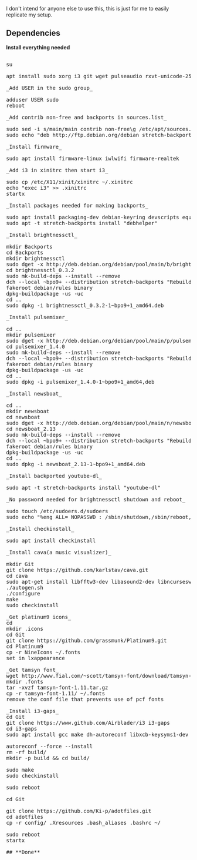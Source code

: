 
I don't intend for anyone else to use this, this is just for me to easily replicate my setup.

## Dependencies
**Install everything needed**

<pre>

su

apt install sudo xorg i3 git wget pulseaudio rxvt-unicode-256color tmux cmus feh suckless-tools firefox-esr thunar catfish python3-pip mpv vim-gtk3 idle3 mupdf abiword gimp lxappearance system-config-printer network-manager 

_Add USER in the sudo group_

adduser USER sudo  
reboot

_Add contrib non-free and backports in sources.list_

sudo sed -i s/main/main contrib non-free\g /etc/apt/sources.list  
sudo echo "deb http://ftp.debian.org/debian stretch-backports main" >> /etc/apt/sources.list

_Install firmware_

sudo apt install firmware-linux iwlwifi firmware-realtek

_Add i3 in xinitrc then start i3_

sudo cp /etc/X11/xinit/xinitrc ~/.xinitrc  
echo "exec i3" >> .xinitrc  
startx

_Install packages needed for making backports_

sudo apt install packaging-dev debian-keyring devscripts equivs  
sudo apt -t stretch-backports install "debhelper"

_Install brightnessctl_

mkdir Backports  
cd Backports  
mkdir brightnessctl  
sudo dget -x http://deb.debian.org/debian/pool/main/b/brightnessctl/brightnessctl_0.3.2-1.dsc  
cd brightnessctl_0.3.2  
sudo mk-build-deps --install --remove  
dch --local ~bpo9+ --distribution stretch-backports "Rebuild for stretch-backports."  
fakeroot debian/rules binary  
dpkg-buildpackage -us -uc  
cd ..  
sudo dpkg -i brightnessctl_0.3.2-1~bpo9+1_amd64.deb

_Install pulsemixer_

cd ..  
mkdir pulsemixer  
sudo dget -x http://deb.debian.org/debian/pool/main/p/pulsemixer/pulsemixer_1.4.0-1.dsc  
cd pulsemixer_1.4.0  
sudo mk-build-deps --install --remove  
dch --local ~bpo9+ --distribution stretch-backports "Rebuild for stretch-backports."  
fakeroot debian/rules binary  
dpkg-buildpackage -us -uc  
cd ..  
sudo dpkg -i pulsemixer_1.4.0-1~bpo9+1_amd64,deb  

_Install newsboat_

cd ..  
mkdir newsboat 
cd newsboat  
sudo dget -x http://deb.debian.org/debian/pool/main/n/newsboat/newsboat_2.13-1.dsc  
cd newsboat_2.13  
sudo mk-build-deps --install --remove  
dch --local ~bpo9+ --distribution stretch-backports "Rebuild for stretch-backports."  
fakeroot debian/rules binary  
dpkg-buildpackage -us -uc  
cd ..  
sudo dpkg -i newsboat_2.13-1~bpo9+1_amd64.deb  

_Install backported youtube-dl_

sudo apt -t stretch-backports install "youtube-dl"

_No password needed for brightnessctl shutdown and reboot_

sudo touch /etc/sudoers.d/sudoers  
sudo echo "%eng ALL= NOPASSWD : /sbin/shutdown,/sbin/reboot,/usr/bin/brightnessctl" /etc/sudoers.d/sudoers  

_Install checkinstall_

sudo apt install checkinstall

_Install cava(a music visualizer)_

mkdir Git  
git clone https://github.com/karlstav/cava.git  
cd cava  
sudo apt-get install libfftw3-dev libasound2-dev libncursesw5-dev libpulse-dev libtool  
./autogen.sh  
./configure  
make  
sudo checkinstall  

_Get platinum9 icons_
cd  
mkdir .icons  
cd Git  
git clone https://github.com/grassmunk/Platinum9.git  
cd Platinum9  
cp -r NineIcons ~/.fonts  
set in lxappearance  

_Get tamsyn font_
wget http://www.fial.com/~scott/tamsyn-font/download/tamsyn-font-1.11.tar.gz  
mkdir .fonts  
tar -xvzf tamsyn-font-1.11.tar.gz  
cp -r tamsyn-font-1.11/ ~/.fonts  
remove the conf file that prevents use of pcf fonts  

_Install i3-gaps_
cd Git  
git clone https://www.github.com/Airblader/i3 i3-gaps  
cd i3-gaps  
sudo apt install gcc make dh-autoreconf libxcb-keysyms1-dev libpango1.0-dev libxcb-util0-dev xcb libxcb1-dev libxcb-icccm4-dev libyajl-dev libev-dev libxcb-xkb-dev libxcb-cursor-dev libxkbcommon-dev libxcb-xinerama0-dev libxkbcommon-x11-dev libstartup-notification0-dev libxcb-randr0-dev libxcb-xrm0 libxcb-xrm-dev libxcb-shape0-dev

autoreconf --force --install  
rm -rf build/  
mkdir -p build && cd build/  

sudo make  
sudo checkinstall  

sudo reboot

cd Git

git clone https://github.com/Ki-p/adotfiles.git  
cd adotfiles  
cp -r config/ .Xresources .bash_aliases .bashrc ~/        

sudo reboot  
startx  

## **Done**              

</pre>
